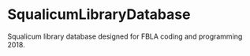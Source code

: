 # SqualicumLibraryDatabase
Squalicum library database designed for FBLA coding and programming 2018.
